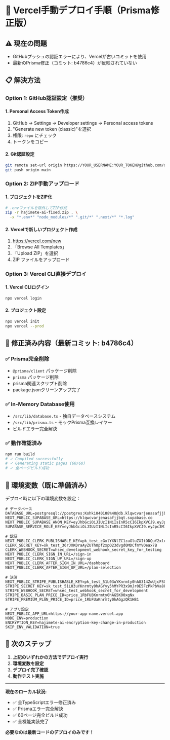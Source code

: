 # 🚀 Vercel手動デプロイ手順（Prisma修正版）

## ⚠️ 現在の問題
- GitHubプッシュの認証エラーにより、Vercelが古いコミットを使用
- 最新のPrisma修正（コミット: b4786c4）が反映されていない

## 📋 解決方法

### Option 1: GitHub認証設定（推奨）

#### 1. Personal Access Token作成
1. GitHub → Settings → Developer settings → Personal access tokens
2. "Generate new token (classic)"を選択
3. 権限: `repo` にチェック
4. トークンをコピー

#### 2. Git認証設定
```bash
git remote set-url origin https://YOUR_USERNAME:YOUR_TOKEN@github.com/okumurakoki/hajimete-ai.git
git push origin main
```

### Option 2: ZIP手動アップロード

#### 1. プロジェクトをZIP化
```bash
# .envファイルを除外してZIP作成
zip -r hajimete-ai-fixed.zip . \
  -x "*.env*" "node_modules/*" ".git/*" ".next/*" "*.log"
```

#### 2. Vercelで新しいプロジェクト作成
1. https://vercel.com/new
2. 「Browse All Templates」
3. 「Upload ZIP」を選択
4. ZIP ファイルをアップロード

### Option 3: Vercel CLI直接デプロイ

#### 1. Vercel CLIログイン
```bash
npx vercel login
```

#### 2. プロジェクト設定
```bash
npx vercel init
npx vercel --prod
```

## 🔧 修正済み内容（最新コミット: b4786c4）

### ✅ Prisma完全削除
- `@prisma/client` パッケージ削除
- `prisma` パッケージ削除  
- prisma関連スクリプト削除
- package.jsonクリーンアップ完了

### ✅ In-Memory Database使用
- `/src/lib/database.ts` - 独自データベースシステム
- `/src/lib/prisma.ts` - モックPrisma互換レイヤー
- ビルドエラー完全解決

### ✅ 動作確認済み
```bash
npm run build
# ✓ Compiled successfully
# ✓ Generating static pages (60/60)
# ✓ 全ページビルド成功
```

## 📝 環境変数（既に準備済み）

デプロイ時に以下の環境変数を設定：

```env
# データベース
DATABASE_URL=postgresql://postgres:Kohki040108%40@db.klqwcvarjenasafjjbqt.supabase.co:5432/postgres
NEXT_PUBLIC_SUPABASE_URL=https://klqwcvarjenasafjjbqt.supabase.co
NEXT_PUBLIC_SUPABASE_ANON_KEY=eyJhbGciOiJIUzI1NiIsInR5cCI6IkpXVCJ9.eyJpc3MiOiJzdXBhYmFzZSIsInJlZiI6ImtscXdjdmFyamVuYXNhZmpqYnF0Iiwicm9sZSI6ImFub24iLCJpYXQiOjE3NTAyMjY3MDgsImV4cCI6MjA2NTgwMjcwOH0.BSP8vjS9gQbaazMlV0qv0T3Akqf_L9ibjGM5P_oGEjs
SUPABASE_SERVICE_ROLE_KEY=eyJhbGciOiJIUzI1NiIsInR5cCI6IkpXVCJ9.eyJpc3MiOiJzdXBhYmFzZSIsInJlZiI6ImtscXdjdmFyamVuYXNhZmpqYnF0Iiwicm9sZSI6InNlcnZpY2Vfcm9sZSIsImlhdCI6MTc1MDIyNjcwOCwiZXhwIjoyMDY1ODAyNzA4fQ.I9lK6CujJHMuka7FyWnCAqjLBzNiFOl7c1d2o7rtLyc

# 認証
NEXT_PUBLIC_CLERK_PUBLISHABLE_KEY=pk_test_cGxlYXNlZC1zaGluZXItODQuY2xlcmsuYWNjb3VudHMuZGV2JA
CLERK_SECRET_KEY=sk_test_36rJXKDraAyZUThOpf2xpO23dvgd0MDCfmYVOeax7B
CLERK_WEBHOOK_SECRET=whsec_development_webhook_secret_key_for_testing
NEXT_PUBLIC_CLERK_SIGN_IN_URL=/sign-in
NEXT_PUBLIC_CLERK_SIGN_UP_URL=/sign-up
NEXT_PUBLIC_CLERK_AFTER_SIGN_IN_URL=/dashboard
NEXT_PUBLIC_CLERK_AFTER_SIGN_UP_URL=/plan-selection

# 決済
NEXT_PUBLIC_STRIPE_PUBLISHABLE_KEY=pk_test_51L03uYKnrmty0hAG314ZwUjcFSO6csQQPfzoHEt0vSoqSF3eGvwcM3w4Sk3pIgwueWGXXb70SRb98fGAoEDUjsMJ00kTbyJ0Jv
STRIPE_SECRET_KEY=sk_test_51L03uYKnrmty0hAGYyy5hMYPR3x9mJr0E5FzPkPbVa8FgPHPk9TpwYeI0LopKJfMUmtMnmudH53gmYtmjEvoRBrl00tdIYItV9
STRIPE_WEBHOOK_SECRET=whsec_test_webhook_secret_for_development
STRIPE_BASIC_PLAN_PRICE_ID=price_1RbFUBKnrmty0hAG5K00xgNx
STRIPE_PREMIUM_PLAN_PRICE_ID=price_1RbFUaKnrmty0hAGgzQK1HB1

# アプリ設定
NEXT_PUBLIC_APP_URL=https://your-app-name.vercel.app
NODE_ENV=production
ENCRYPTION_KEY=hajimete-ai-encryption-key-change-in-production
SKIP_ENV_VALIDATION=true
```

## 🎯 次のステップ

1. **上記のいずれかの方法でデプロイ実行**
2. **環境変数を設定**
3. **デプロイ完了確認**
4. **動作テスト実施**

---

**現在のローカル状況:**
- ✅ 全TypeScriptエラー修正済み
- ✅ Prismaエラー完全解決
- ✅ 60ページ完全ビルド成功
- ✅ 全機能実装完了

**必要なのは最新コードのデプロイのみです！**